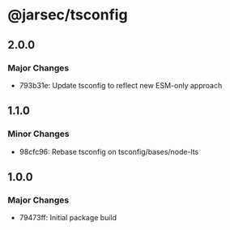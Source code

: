 # @jarsec/tsconfig

## 2.0.0

### Major Changes

- 793b31e: Update tsconfig to reflect new ESM-only approach

## 1.1.0

### Minor Changes

- 98cfc96: Rebase tsconfig on tsconfig/bases/node-lts

## 1.0.0

### Major Changes

- 79473ff: Initial package build
